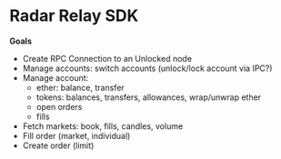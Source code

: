 # Radar Relay SDK

**Goals**

* Create RPC Connection to an Unlocked node
* Manage accounts: switch accounts (unlock/lock account via IPC?)
* Manage account:
  * ether: balance, transfer
  * tokens: balances, transfers, allowances, wrap/unwrap ether
  * open orders
  * fills
* Fetch markets: book, fills, candles, volume
* Fill order (market, individual)
* Create order (limit)